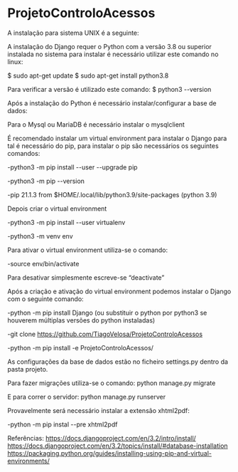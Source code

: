 # ProjetoControloAcessos

A instalação para sistema UNIX é a seguinte:

A instalação do Django requer o Python com a versão 3.8 ou superior instalada no sistema para instalar é necessário utilizar este comando no linux:

$ sudo apt-get update
$ sudo apt-get install python3.8

Para verificar a versão é utilizado este comando:
$ python3 --version

Após a instalação do Python é necessário instalar/configurar a base de dados:

Para o Mysql ou MariaDB é necessário instalar o mysqlclient

É recomendado instalar um virtual environment para instalar o Django para tal é necessário do pip, para instalar o pip são necessários os seguintes comandos:

-python3 -m pip install --user --upgrade pip

-python3 -m pip --version

-pip 21.1.3 from $HOME/.local/lib/python3.9/site-packages (python 3.9)

Depois criar o virtual environment 

-python3 -m pip install --user virtualenv

-python3 -m venv env

Para ativar o virtual environment utiliza-se o comando:

-source env/bin/activate

Para desativar simplesmente escreve-se “deactivate”

Após a criação e ativação do virtual environment podemos instalar o Django com o seguinte comando:

-python -m pip install Django   (ou substituir o python por python3 se houverem múltiplas versões do python instaladas)

-git clone https://github.com/TiagoVelosa/ProjetoControloAcessos

-python -m pip install -e ProjetoControloAcessos/

As configurações da base de dados estão no ficheiro settings.py dentro da pasta projeto.

Para fazer migrações utiliza-se o comando: python manage.py migrate

E para correr o servidor: python manage.py runserver

Provavelmente será necessário instalar a extensão xhtml2pdf:

-python -m pip instal --pre xhtml2pdf


Referências: https://docs.djangoproject.com/en/3.2/intro/install/
https://docs.djangoproject.com/en/3.2/topics/install/#database-installation
https://packaging.python.org/guides/installing-using-pip-and-virtual-environments/


